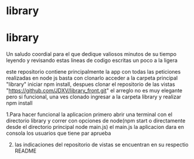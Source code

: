 # library
# library
Un saludo coordial para el que dedique valiosos minutos de su tiempo leyendo y revisando estas lineas de codigo escritas un poco a la ligera

este repositorio contiene principalmente la app con todas las peticiones  realizadas en node js basta con clonarlo  acceder a la carpeta principal "library" iniciar npm install, despues clonar el repositorio de las vistas 
"https://github.com/JDXV/library_front.git" el arreglo no es muy elegante pero si funcional, una ves clonado ingresar a la carpeta library  y realizar npm install

1.Para hacer funcional la aplicacion primero abrir una terminal con el directorio library y correr con opciones de node(npm start o directamente desde el directorio principal node main.js) el main.js la aplicacion dara en consola los usuarios que tiene par aprueba

2. las indicaciones del repositorio de vistas se encuentran en su respectio README

